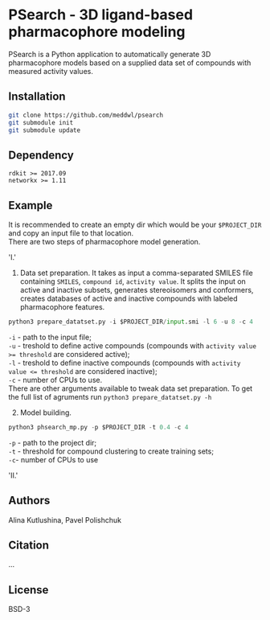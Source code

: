 # PSearch - 3D ligand-based pharmacophore modeling

PSearch is a Python application to automatically generate 3D pharmacophore models based on a supplied data set of compounds with measured activity values.

## Installation

```bash
git clone https://github.com/meddwl/psearch
git submodule init
git submodule update
```

## Dependency

`rdkit >= 2017.09`  
`networkx >= 1.11`  

## Example

It is recommended to create an empty dir which would be your `$PROJECT_DIR` and copy an input file to that location.  
There are two steps of pharmacophore model generation.  

'I.' 

1. Data set preparation. It takes as input a comma-separated SMILES file containing `SMILES`, `compound id`, `activity value`. It splits the input on active and inactive subsets, generates stereoisomers and conformers, creates databases of active and inactive compounds with labeled pharmacophore features.
```python
python3 prepare_datatset.py -i $PROJECT_DIR/input.smi -l 6 -u 8 -c 4
```
`-i` - path to the input file;  
`-u` - treshold to define active compounds (compounds with `activity value >= threshold` are considered active);  
`-l` - treshold to define inactive compounds (compounds with `activity value <= threshold` are considered inactive);  
`-c` - number of CPUs to use.  
There are other arguments available to tweak data set preparation. To get the full list of agruments run `python3 prepare_datatset.py -h`  

2. Model building.  

```python
python3 phsearch_mp.py -p $PROJECT_DIR -t 0.4 -c 4
```
`-p` - path to the project dir;  
`-t` - threshold for compound clustering to create training sets;  
`-c`- number of CPUs to use

'II.' 

## Authors
Alina Kutlushina, Pavel Polishchuk

## Citation
...

## License
BSD-3
